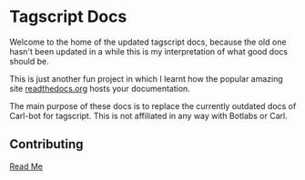 # Tagscript Docs

Welcome to the home of the updated tagscript docs, because the old one hasn't been updated in a while this is my interpretation of what good docs should be.

This is just another fun project in which I learnt how the popular amazing site [readthedocs.org](https://readthedocs.org) hosts your documentation.

The main purpose of these docs is to replace the currently outdated docs of Carl-bot for tagscript. This is not affiliated in any way with Botlabs or Carl.

## Contributing

[Read Me](https://tagscript-docs.readthedocs.io/en/latest/contributing.html)
